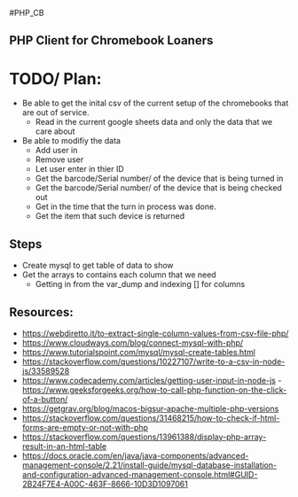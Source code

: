 #PHP_CB

## PHP Client for Chromebook Loaners

# TODO/ Plan:
- Be able to get the inital csv of the current setup of the chromebooks that are out of service.
  - Read in the current google sheets data and only the data that we care about
- Be able to modifiy the data
  - Add user in
  - Remove user
  - Let user enter in thier ID
  - Get the barcode/Serial number/ of the device that is being turned in
  - Get the barcode/Serial number/ of the device that is being checked out
  - Get in the time that the turn in process was done.
  - Get the item that such device is returned 

## Steps
- Create mysql to get table of data to show
- Get the arrays to contains each column that we need 
  - Getting in from the var_dump and indexing [] for columns

## Resources:
- https://webdiretto.it/to-extract-single-column-values-from-csv-file-php/
- https://www.cloudways.com/blog/connect-mysql-with-php/
- https://www.tutorialspoint.com/mysql/mysql-create-tables.html
- https://stackoverflow.com/questions/10227107/write-to-a-csv-in-node-js/33589528
- https://www.codecademy.com/articles/getting-user-input-in-node-js
-https://www.geeksforgeeks.org/how-to-call-php-function-on-the-click-of-a-button/
- https://getgrav.org/blog/macos-bigsur-apache-multiple-php-versions
- https://stackoverflow.com/questions/31468215/how-to-check-if-html-forms-are-empty-or-not-with-php
- https://stackoverflow.com/questions/13961388/display-php-array-result-in-an-html-table
- https://docs.oracle.com/en/java/java-components/advanced-management-console/2.21/install-guide/mysql-database-installation-and-configuration-advanced-management-console.html#GUID-2B24F7E4-A00C-463F-8666-10D3D1097061
